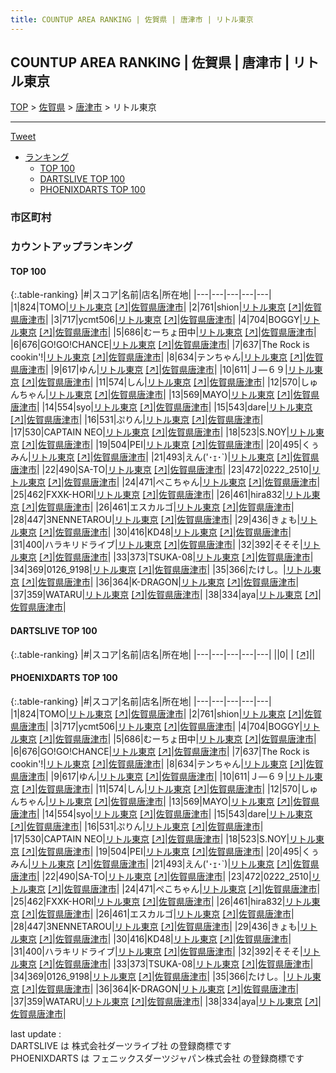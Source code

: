 ```yaml
---
title: COUNTUP AREA RANKING | 佐賀県 | 唐津市 | リトル東京
---
```

## COUNTUP AREA RANKING | 佐賀県 | 唐津市 | リトル東京

[TOP](/darts/rank/) > [佐賀県](/darts/rank/佐賀県/) > [唐津市](/darts/rank/佐賀県/唐津市/) > リトル東京

___

<a href="https://twitter.com/share?ref_src=twsrc%5Etfw" data-text="COUNTUP AREA RANKING | 佐賀県唐津市リトル東京" class="twitter-share-button" data-hashtags="DARTSLIVE,PHOENIXDARTS,darts,ダーツ" data-show-count="false">Tweet</a>

* [ランキング](#カウントアップランキング)
    * [TOP 100](#top-100)
    * [DARTSLIVE TOP 100](#dartslive-top-100)
    * [PHOENIXDARTS TOP 100](#phoenixdarts-top-100)

### 市区町村

<ul>

</ul>

### カウントアップランキング

#### TOP 100



{:.table-ranking}
|#|スコア|名前|店名|所在地|
|---|---|---|---|---|
|1|824|<span class="rank-name-pd">TOMO</span>|<a href="/darts/rank/shops/7469.html">リトル東京</a> <a href="https://vs.phoenixdarts.com/jp/shop/shopDetailInfo/s_7469?s_seq=7469">[↗]</a>|<a href="/darts/rank/佐賀県/唐津市">佐賀県唐津市</a>|
|2|761|<span class="rank-name-pd">shion</span>|<a href="/darts/rank/shops/7469.html">リトル東京</a> <a href="https://vs.phoenixdarts.com/jp/shop/shopDetailInfo/s_7469?s_seq=7469">[↗]</a>|<a href="/darts/rank/佐賀県/唐津市">佐賀県唐津市</a>|
|3|717|<span class="rank-name-pd">ycmt506</span>|<a href="/darts/rank/shops/7469.html">リトル東京</a> <a href="https://vs.phoenixdarts.com/jp/shop/shopDetailInfo/s_7469?s_seq=7469">[↗]</a>|<a href="/darts/rank/佐賀県/唐津市">佐賀県唐津市</a>|
|4|704|<span class="rank-name-pd">BOGGY</span>|<a href="/darts/rank/shops/7469.html">リトル東京</a> <a href="https://vs.phoenixdarts.com/jp/shop/shopDetailInfo/s_7469?s_seq=7469">[↗]</a>|<a href="/darts/rank/佐賀県/唐津市">佐賀県唐津市</a>|
|5|686|<span class="rank-name-pd">むーちょ田中</span>|<a href="/darts/rank/shops/7469.html">リトル東京</a> <a href="https://vs.phoenixdarts.com/jp/shop/shopDetailInfo/s_7469?s_seq=7469">[↗]</a>|<a href="/darts/rank/佐賀県/唐津市">佐賀県唐津市</a>|
|6|676|<span class="rank-name-pd">GO!GO!CHANCE</span>|<a href="/darts/rank/shops/7469.html">リトル東京</a> <a href="https://vs.phoenixdarts.com/jp/shop/shopDetailInfo/s_7469?s_seq=7469">[↗]</a>|<a href="/darts/rank/佐賀県/唐津市">佐賀県唐津市</a>|
|7|637|<span class="rank-name-pd">The Rock is cookin&#x27;!</span>|<a href="/darts/rank/shops/7469.html">リトル東京</a> <a href="https://vs.phoenixdarts.com/jp/shop/shopDetailInfo/s_7469?s_seq=7469">[↗]</a>|<a href="/darts/rank/佐賀県/唐津市">佐賀県唐津市</a>|
|8|634|<span class="rank-name-pd">テンちゃん</span>|<a href="/darts/rank/shops/7469.html">リトル東京</a> <a href="https://vs.phoenixdarts.com/jp/shop/shopDetailInfo/s_7469?s_seq=7469">[↗]</a>|<a href="/darts/rank/佐賀県/唐津市">佐賀県唐津市</a>|
|9|617|<span class="rank-name-pd">ゆん</span>|<a href="/darts/rank/shops/7469.html">リトル東京</a> <a href="https://vs.phoenixdarts.com/jp/shop/shopDetailInfo/s_7469?s_seq=7469">[↗]</a>|<a href="/darts/rank/佐賀県/唐津市">佐賀県唐津市</a>|
|10|611|<span class="rank-name-pd">Ｊ―６９</span>|<a href="/darts/rank/shops/7469.html">リトル東京</a> <a href="https://vs.phoenixdarts.com/jp/shop/shopDetailInfo/s_7469?s_seq=7469">[↗]</a>|<a href="/darts/rank/佐賀県/唐津市">佐賀県唐津市</a>|
|11|574|<span class="rank-name-pd">しん</span>|<a href="/darts/rank/shops/7469.html">リトル東京</a> <a href="https://vs.phoenixdarts.com/jp/shop/shopDetailInfo/s_7469?s_seq=7469">[↗]</a>|<a href="/darts/rank/佐賀県/唐津市">佐賀県唐津市</a>|
|12|570|<span class="rank-name-pd">しゅんちゃん</span>|<a href="/darts/rank/shops/7469.html">リトル東京</a> <a href="https://vs.phoenixdarts.com/jp/shop/shopDetailInfo/s_7469?s_seq=7469">[↗]</a>|<a href="/darts/rank/佐賀県/唐津市">佐賀県唐津市</a>|
|13|569|<span class="rank-name-pd">MAYO</span>|<a href="/darts/rank/shops/7469.html">リトル東京</a> <a href="https://vs.phoenixdarts.com/jp/shop/shopDetailInfo/s_7469?s_seq=7469">[↗]</a>|<a href="/darts/rank/佐賀県/唐津市">佐賀県唐津市</a>|
|14|554|<span class="rank-name-pd">syo</span>|<a href="/darts/rank/shops/7469.html">リトル東京</a> <a href="https://vs.phoenixdarts.com/jp/shop/shopDetailInfo/s_7469?s_seq=7469">[↗]</a>|<a href="/darts/rank/佐賀県/唐津市">佐賀県唐津市</a>|
|15|543|<span class="rank-name-pd">dare</span>|<a href="/darts/rank/shops/7469.html">リトル東京</a> <a href="https://vs.phoenixdarts.com/jp/shop/shopDetailInfo/s_7469?s_seq=7469">[↗]</a>|<a href="/darts/rank/佐賀県/唐津市">佐賀県唐津市</a>|
|16|531|<span class="rank-name-pd">ぷりん</span>|<a href="/darts/rank/shops/7469.html">リトル東京</a> <a href="https://vs.phoenixdarts.com/jp/shop/shopDetailInfo/s_7469?s_seq=7469">[↗]</a>|<a href="/darts/rank/佐賀県/唐津市">佐賀県唐津市</a>|
|17|530|<span class="rank-name-pd">CAPTAIN NEO</span>|<a href="/darts/rank/shops/7469.html">リトル東京</a> <a href="https://vs.phoenixdarts.com/jp/shop/shopDetailInfo/s_7469?s_seq=7469">[↗]</a>|<a href="/darts/rank/佐賀県/唐津市">佐賀県唐津市</a>|
|18|523|<span class="rank-name-pd">S.NOY</span>|<a href="/darts/rank/shops/7469.html">リトル東京</a> <a href="https://vs.phoenixdarts.com/jp/shop/shopDetailInfo/s_7469?s_seq=7469">[↗]</a>|<a href="/darts/rank/佐賀県/唐津市">佐賀県唐津市</a>|
|19|504|<span class="rank-name-pd">PEI</span>|<a href="/darts/rank/shops/7469.html">リトル東京</a> <a href="https://vs.phoenixdarts.com/jp/shop/shopDetailInfo/s_7469?s_seq=7469">[↗]</a>|<a href="/darts/rank/佐賀県/唐津市">佐賀県唐津市</a>|
|20|495|<span class="rank-name-pd">くぅみん</span>|<a href="/darts/rank/shops/7469.html">リトル東京</a> <a href="https://vs.phoenixdarts.com/jp/shop/shopDetailInfo/s_7469?s_seq=7469">[↗]</a>|<a href="/darts/rank/佐賀県/唐津市">佐賀県唐津市</a>|
|21|493|<span class="rank-name-pd">えん(&#x27;･ｪ･`)</span>|<a href="/darts/rank/shops/7469.html">リトル東京</a> <a href="https://vs.phoenixdarts.com/jp/shop/shopDetailInfo/s_7469?s_seq=7469">[↗]</a>|<a href="/darts/rank/佐賀県/唐津市">佐賀県唐津市</a>|
|22|490|<span class="rank-name-pd">SA-TO</span>|<a href="/darts/rank/shops/7469.html">リトル東京</a> <a href="https://vs.phoenixdarts.com/jp/shop/shopDetailInfo/s_7469?s_seq=7469">[↗]</a>|<a href="/darts/rank/佐賀県/唐津市">佐賀県唐津市</a>|
|23|472|<span class="rank-name-pd">0222_2510</span>|<a href="/darts/rank/shops/7469.html">リトル東京</a> <a href="https://vs.phoenixdarts.com/jp/shop/shopDetailInfo/s_7469?s_seq=7469">[↗]</a>|<a href="/darts/rank/佐賀県/唐津市">佐賀県唐津市</a>|
|24|471|<span class="rank-name-pd">ぺこちゃん</span>|<a href="/darts/rank/shops/7469.html">リトル東京</a> <a href="https://vs.phoenixdarts.com/jp/shop/shopDetailInfo/s_7469?s_seq=7469">[↗]</a>|<a href="/darts/rank/佐賀県/唐津市">佐賀県唐津市</a>|
|25|462|<span class="rank-name-pd">FXXK-HORI</span>|<a href="/darts/rank/shops/7469.html">リトル東京</a> <a href="https://vs.phoenixdarts.com/jp/shop/shopDetailInfo/s_7469?s_seq=7469">[↗]</a>|<a href="/darts/rank/佐賀県/唐津市">佐賀県唐津市</a>|
|26|461|<span class="rank-name-pd">hira832</span>|<a href="/darts/rank/shops/7469.html">リトル東京</a> <a href="https://vs.phoenixdarts.com/jp/shop/shopDetailInfo/s_7469?s_seq=7469">[↗]</a>|<a href="/darts/rank/佐賀県/唐津市">佐賀県唐津市</a>|
|26|461|<span class="rank-name-pd">エスカルゴ</span>|<a href="/darts/rank/shops/7469.html">リトル東京</a> <a href="https://vs.phoenixdarts.com/jp/shop/shopDetailInfo/s_7469?s_seq=7469">[↗]</a>|<a href="/darts/rank/佐賀県/唐津市">佐賀県唐津市</a>|
|28|447|<span class="rank-name-pd">3NENNETAROU</span>|<a href="/darts/rank/shops/7469.html">リトル東京</a> <a href="https://vs.phoenixdarts.com/jp/shop/shopDetailInfo/s_7469?s_seq=7469">[↗]</a>|<a href="/darts/rank/佐賀県/唐津市">佐賀県唐津市</a>|
|29|436|<span class="rank-name-pd">きょも</span>|<a href="/darts/rank/shops/7469.html">リトル東京</a> <a href="https://vs.phoenixdarts.com/jp/shop/shopDetailInfo/s_7469?s_seq=7469">[↗]</a>|<a href="/darts/rank/佐賀県/唐津市">佐賀県唐津市</a>|
|30|416|<span class="rank-name-pd">KD48</span>|<a href="/darts/rank/shops/7469.html">リトル東京</a> <a href="https://vs.phoenixdarts.com/jp/shop/shopDetailInfo/s_7469?s_seq=7469">[↗]</a>|<a href="/darts/rank/佐賀県/唐津市">佐賀県唐津市</a>|
|31|400|<span class="rank-name-pd">ハラキリドライブ</span>|<a href="/darts/rank/shops/7469.html">リトル東京</a> <a href="https://vs.phoenixdarts.com/jp/shop/shopDetailInfo/s_7469?s_seq=7469">[↗]</a>|<a href="/darts/rank/佐賀県/唐津市">佐賀県唐津市</a>|
|32|392|<span class="rank-name-pd">そそそ</span>|<a href="/darts/rank/shops/7469.html">リトル東京</a> <a href="https://vs.phoenixdarts.com/jp/shop/shopDetailInfo/s_7469?s_seq=7469">[↗]</a>|<a href="/darts/rank/佐賀県/唐津市">佐賀県唐津市</a>|
|33|373|<span class="rank-name-pd">TSUKA-08</span>|<a href="/darts/rank/shops/7469.html">リトル東京</a> <a href="https://vs.phoenixdarts.com/jp/shop/shopDetailInfo/s_7469?s_seq=7469">[↗]</a>|<a href="/darts/rank/佐賀県/唐津市">佐賀県唐津市</a>|
|34|369|<span class="rank-name-pd">0126_9198</span>|<a href="/darts/rank/shops/7469.html">リトル東京</a> <a href="https://vs.phoenixdarts.com/jp/shop/shopDetailInfo/s_7469?s_seq=7469">[↗]</a>|<a href="/darts/rank/佐賀県/唐津市">佐賀県唐津市</a>|
|35|366|<span class="rank-name-pd">たけし。</span>|<a href="/darts/rank/shops/7469.html">リトル東京</a> <a href="https://vs.phoenixdarts.com/jp/shop/shopDetailInfo/s_7469?s_seq=7469">[↗]</a>|<a href="/darts/rank/佐賀県/唐津市">佐賀県唐津市</a>|
|36|364|<span class="rank-name-pd">K-DRAGON</span>|<a href="/darts/rank/shops/7469.html">リトル東京</a> <a href="https://vs.phoenixdarts.com/jp/shop/shopDetailInfo/s_7469?s_seq=7469">[↗]</a>|<a href="/darts/rank/佐賀県/唐津市">佐賀県唐津市</a>|
|37|359|<span class="rank-name-pd">WATARU</span>|<a href="/darts/rank/shops/7469.html">リトル東京</a> <a href="https://vs.phoenixdarts.com/jp/shop/shopDetailInfo/s_7469?s_seq=7469">[↗]</a>|<a href="/darts/rank/佐賀県/唐津市">佐賀県唐津市</a>|
|38|334|<span class="rank-name-pd">aya</span>|<a href="/darts/rank/shops/7469.html">リトル東京</a> <a href="https://vs.phoenixdarts.com/jp/shop/shopDetailInfo/s_7469?s_seq=7469">[↗]</a>|<a href="/darts/rank/佐賀県/唐津市">佐賀県唐津市</a>|


#### DARTSLIVE TOP 100



{:.table-ranking}
|#|スコア|名前|店名|所在地|
|---|---|---|---|---|
||0|<span class="rank-name-dl"> </span>|<a href="/darts/rank/shops/.html"></a> <a href="">[↗]</a>|<a href="/darts/rank//"></a>|


#### PHOENIXDARTS TOP 100



{:.table-ranking}
|#|スコア|名前|店名|所在地|
|---|---|---|---|---|
|1|824|<span class="rank-name-pd">TOMO</span>|<a href="/darts/rank/shops/7469.html">リトル東京</a> <a href="https://vs.phoenixdarts.com/jp/shop/shopDetailInfo/s_7469?s_seq=7469">[↗]</a>|<a href="/darts/rank/佐賀県/唐津市">佐賀県唐津市</a>|
|2|761|<span class="rank-name-pd">shion</span>|<a href="/darts/rank/shops/7469.html">リトル東京</a> <a href="https://vs.phoenixdarts.com/jp/shop/shopDetailInfo/s_7469?s_seq=7469">[↗]</a>|<a href="/darts/rank/佐賀県/唐津市">佐賀県唐津市</a>|
|3|717|<span class="rank-name-pd">ycmt506</span>|<a href="/darts/rank/shops/7469.html">リトル東京</a> <a href="https://vs.phoenixdarts.com/jp/shop/shopDetailInfo/s_7469?s_seq=7469">[↗]</a>|<a href="/darts/rank/佐賀県/唐津市">佐賀県唐津市</a>|
|4|704|<span class="rank-name-pd">BOGGY</span>|<a href="/darts/rank/shops/7469.html">リトル東京</a> <a href="https://vs.phoenixdarts.com/jp/shop/shopDetailInfo/s_7469?s_seq=7469">[↗]</a>|<a href="/darts/rank/佐賀県/唐津市">佐賀県唐津市</a>|
|5|686|<span class="rank-name-pd">むーちょ田中</span>|<a href="/darts/rank/shops/7469.html">リトル東京</a> <a href="https://vs.phoenixdarts.com/jp/shop/shopDetailInfo/s_7469?s_seq=7469">[↗]</a>|<a href="/darts/rank/佐賀県/唐津市">佐賀県唐津市</a>|
|6|676|<span class="rank-name-pd">GO!GO!CHANCE</span>|<a href="/darts/rank/shops/7469.html">リトル東京</a> <a href="https://vs.phoenixdarts.com/jp/shop/shopDetailInfo/s_7469?s_seq=7469">[↗]</a>|<a href="/darts/rank/佐賀県/唐津市">佐賀県唐津市</a>|
|7|637|<span class="rank-name-pd">The Rock is cookin&#x27;!</span>|<a href="/darts/rank/shops/7469.html">リトル東京</a> <a href="https://vs.phoenixdarts.com/jp/shop/shopDetailInfo/s_7469?s_seq=7469">[↗]</a>|<a href="/darts/rank/佐賀県/唐津市">佐賀県唐津市</a>|
|8|634|<span class="rank-name-pd">テンちゃん</span>|<a href="/darts/rank/shops/7469.html">リトル東京</a> <a href="https://vs.phoenixdarts.com/jp/shop/shopDetailInfo/s_7469?s_seq=7469">[↗]</a>|<a href="/darts/rank/佐賀県/唐津市">佐賀県唐津市</a>|
|9|617|<span class="rank-name-pd">ゆん</span>|<a href="/darts/rank/shops/7469.html">リトル東京</a> <a href="https://vs.phoenixdarts.com/jp/shop/shopDetailInfo/s_7469?s_seq=7469">[↗]</a>|<a href="/darts/rank/佐賀県/唐津市">佐賀県唐津市</a>|
|10|611|<span class="rank-name-pd">Ｊ―６９</span>|<a href="/darts/rank/shops/7469.html">リトル東京</a> <a href="https://vs.phoenixdarts.com/jp/shop/shopDetailInfo/s_7469?s_seq=7469">[↗]</a>|<a href="/darts/rank/佐賀県/唐津市">佐賀県唐津市</a>|
|11|574|<span class="rank-name-pd">しん</span>|<a href="/darts/rank/shops/7469.html">リトル東京</a> <a href="https://vs.phoenixdarts.com/jp/shop/shopDetailInfo/s_7469?s_seq=7469">[↗]</a>|<a href="/darts/rank/佐賀県/唐津市">佐賀県唐津市</a>|
|12|570|<span class="rank-name-pd">しゅんちゃん</span>|<a href="/darts/rank/shops/7469.html">リトル東京</a> <a href="https://vs.phoenixdarts.com/jp/shop/shopDetailInfo/s_7469?s_seq=7469">[↗]</a>|<a href="/darts/rank/佐賀県/唐津市">佐賀県唐津市</a>|
|13|569|<span class="rank-name-pd">MAYO</span>|<a href="/darts/rank/shops/7469.html">リトル東京</a> <a href="https://vs.phoenixdarts.com/jp/shop/shopDetailInfo/s_7469?s_seq=7469">[↗]</a>|<a href="/darts/rank/佐賀県/唐津市">佐賀県唐津市</a>|
|14|554|<span class="rank-name-pd">syo</span>|<a href="/darts/rank/shops/7469.html">リトル東京</a> <a href="https://vs.phoenixdarts.com/jp/shop/shopDetailInfo/s_7469?s_seq=7469">[↗]</a>|<a href="/darts/rank/佐賀県/唐津市">佐賀県唐津市</a>|
|15|543|<span class="rank-name-pd">dare</span>|<a href="/darts/rank/shops/7469.html">リトル東京</a> <a href="https://vs.phoenixdarts.com/jp/shop/shopDetailInfo/s_7469?s_seq=7469">[↗]</a>|<a href="/darts/rank/佐賀県/唐津市">佐賀県唐津市</a>|
|16|531|<span class="rank-name-pd">ぷりん</span>|<a href="/darts/rank/shops/7469.html">リトル東京</a> <a href="https://vs.phoenixdarts.com/jp/shop/shopDetailInfo/s_7469?s_seq=7469">[↗]</a>|<a href="/darts/rank/佐賀県/唐津市">佐賀県唐津市</a>|
|17|530|<span class="rank-name-pd">CAPTAIN NEO</span>|<a href="/darts/rank/shops/7469.html">リトル東京</a> <a href="https://vs.phoenixdarts.com/jp/shop/shopDetailInfo/s_7469?s_seq=7469">[↗]</a>|<a href="/darts/rank/佐賀県/唐津市">佐賀県唐津市</a>|
|18|523|<span class="rank-name-pd">S.NOY</span>|<a href="/darts/rank/shops/7469.html">リトル東京</a> <a href="https://vs.phoenixdarts.com/jp/shop/shopDetailInfo/s_7469?s_seq=7469">[↗]</a>|<a href="/darts/rank/佐賀県/唐津市">佐賀県唐津市</a>|
|19|504|<span class="rank-name-pd">PEI</span>|<a href="/darts/rank/shops/7469.html">リトル東京</a> <a href="https://vs.phoenixdarts.com/jp/shop/shopDetailInfo/s_7469?s_seq=7469">[↗]</a>|<a href="/darts/rank/佐賀県/唐津市">佐賀県唐津市</a>|
|20|495|<span class="rank-name-pd">くぅみん</span>|<a href="/darts/rank/shops/7469.html">リトル東京</a> <a href="https://vs.phoenixdarts.com/jp/shop/shopDetailInfo/s_7469?s_seq=7469">[↗]</a>|<a href="/darts/rank/佐賀県/唐津市">佐賀県唐津市</a>|
|21|493|<span class="rank-name-pd">えん(&#x27;･ｪ･`)</span>|<a href="/darts/rank/shops/7469.html">リトル東京</a> <a href="https://vs.phoenixdarts.com/jp/shop/shopDetailInfo/s_7469?s_seq=7469">[↗]</a>|<a href="/darts/rank/佐賀県/唐津市">佐賀県唐津市</a>|
|22|490|<span class="rank-name-pd">SA-TO</span>|<a href="/darts/rank/shops/7469.html">リトル東京</a> <a href="https://vs.phoenixdarts.com/jp/shop/shopDetailInfo/s_7469?s_seq=7469">[↗]</a>|<a href="/darts/rank/佐賀県/唐津市">佐賀県唐津市</a>|
|23|472|<span class="rank-name-pd">0222_2510</span>|<a href="/darts/rank/shops/7469.html">リトル東京</a> <a href="https://vs.phoenixdarts.com/jp/shop/shopDetailInfo/s_7469?s_seq=7469">[↗]</a>|<a href="/darts/rank/佐賀県/唐津市">佐賀県唐津市</a>|
|24|471|<span class="rank-name-pd">ぺこちゃん</span>|<a href="/darts/rank/shops/7469.html">リトル東京</a> <a href="https://vs.phoenixdarts.com/jp/shop/shopDetailInfo/s_7469?s_seq=7469">[↗]</a>|<a href="/darts/rank/佐賀県/唐津市">佐賀県唐津市</a>|
|25|462|<span class="rank-name-pd">FXXK-HORI</span>|<a href="/darts/rank/shops/7469.html">リトル東京</a> <a href="https://vs.phoenixdarts.com/jp/shop/shopDetailInfo/s_7469?s_seq=7469">[↗]</a>|<a href="/darts/rank/佐賀県/唐津市">佐賀県唐津市</a>|
|26|461|<span class="rank-name-pd">hira832</span>|<a href="/darts/rank/shops/7469.html">リトル東京</a> <a href="https://vs.phoenixdarts.com/jp/shop/shopDetailInfo/s_7469?s_seq=7469">[↗]</a>|<a href="/darts/rank/佐賀県/唐津市">佐賀県唐津市</a>|
|26|461|<span class="rank-name-pd">エスカルゴ</span>|<a href="/darts/rank/shops/7469.html">リトル東京</a> <a href="https://vs.phoenixdarts.com/jp/shop/shopDetailInfo/s_7469?s_seq=7469">[↗]</a>|<a href="/darts/rank/佐賀県/唐津市">佐賀県唐津市</a>|
|28|447|<span class="rank-name-pd">3NENNETAROU</span>|<a href="/darts/rank/shops/7469.html">リトル東京</a> <a href="https://vs.phoenixdarts.com/jp/shop/shopDetailInfo/s_7469?s_seq=7469">[↗]</a>|<a href="/darts/rank/佐賀県/唐津市">佐賀県唐津市</a>|
|29|436|<span class="rank-name-pd">きょも</span>|<a href="/darts/rank/shops/7469.html">リトル東京</a> <a href="https://vs.phoenixdarts.com/jp/shop/shopDetailInfo/s_7469?s_seq=7469">[↗]</a>|<a href="/darts/rank/佐賀県/唐津市">佐賀県唐津市</a>|
|30|416|<span class="rank-name-pd">KD48</span>|<a href="/darts/rank/shops/7469.html">リトル東京</a> <a href="https://vs.phoenixdarts.com/jp/shop/shopDetailInfo/s_7469?s_seq=7469">[↗]</a>|<a href="/darts/rank/佐賀県/唐津市">佐賀県唐津市</a>|
|31|400|<span class="rank-name-pd">ハラキリドライブ</span>|<a href="/darts/rank/shops/7469.html">リトル東京</a> <a href="https://vs.phoenixdarts.com/jp/shop/shopDetailInfo/s_7469?s_seq=7469">[↗]</a>|<a href="/darts/rank/佐賀県/唐津市">佐賀県唐津市</a>|
|32|392|<span class="rank-name-pd">そそそ</span>|<a href="/darts/rank/shops/7469.html">リトル東京</a> <a href="https://vs.phoenixdarts.com/jp/shop/shopDetailInfo/s_7469?s_seq=7469">[↗]</a>|<a href="/darts/rank/佐賀県/唐津市">佐賀県唐津市</a>|
|33|373|<span class="rank-name-pd">TSUKA-08</span>|<a href="/darts/rank/shops/7469.html">リトル東京</a> <a href="https://vs.phoenixdarts.com/jp/shop/shopDetailInfo/s_7469?s_seq=7469">[↗]</a>|<a href="/darts/rank/佐賀県/唐津市">佐賀県唐津市</a>|
|34|369|<span class="rank-name-pd">0126_9198</span>|<a href="/darts/rank/shops/7469.html">リトル東京</a> <a href="https://vs.phoenixdarts.com/jp/shop/shopDetailInfo/s_7469?s_seq=7469">[↗]</a>|<a href="/darts/rank/佐賀県/唐津市">佐賀県唐津市</a>|
|35|366|<span class="rank-name-pd">たけし。</span>|<a href="/darts/rank/shops/7469.html">リトル東京</a> <a href="https://vs.phoenixdarts.com/jp/shop/shopDetailInfo/s_7469?s_seq=7469">[↗]</a>|<a href="/darts/rank/佐賀県/唐津市">佐賀県唐津市</a>|
|36|364|<span class="rank-name-pd">K-DRAGON</span>|<a href="/darts/rank/shops/7469.html">リトル東京</a> <a href="https://vs.phoenixdarts.com/jp/shop/shopDetailInfo/s_7469?s_seq=7469">[↗]</a>|<a href="/darts/rank/佐賀県/唐津市">佐賀県唐津市</a>|
|37|359|<span class="rank-name-pd">WATARU</span>|<a href="/darts/rank/shops/7469.html">リトル東京</a> <a href="https://vs.phoenixdarts.com/jp/shop/shopDetailInfo/s_7469?s_seq=7469">[↗]</a>|<a href="/darts/rank/佐賀県/唐津市">佐賀県唐津市</a>|
|38|334|<span class="rank-name-pd">aya</span>|<a href="/darts/rank/shops/7469.html">リトル東京</a> <a href="https://vs.phoenixdarts.com/jp/shop/shopDetailInfo/s_7469?s_seq=7469">[↗]</a>|<a href="/darts/rank/佐賀県/唐津市">佐賀県唐津市</a>|


<div class="footer border-top border-gray-light mt-5 pt-3 text-right text-gray">
    last update : <span style="font-weight: italic" id="foot_last_modified"></span><br />
    DARTSLIVE は 株式会社ダーツライブ社 の登録商標です<br />
    PHOENIXDARTS は フェニックスダーツジャパン株式会社 の登録商標です<br />
</div>

<script src="https://cdnjs.cloudflare.com/ajax/libs/jquery.tablesorter/2.31.3/js/jquery.tablesorter.min.js" integrity="sha512-qzgd5cYSZcosqpzpn7zF2ZId8f/8CHmFKZ8j7mU4OUXTNRd5g+ZHBPsgKEwoqxCtdQvExE5LprwwPAgoicguNg==" crossorigin="anonymous" referrerpolicy="no-referrer"></script>
<link rel="stylesheet" href="https://cdnjs.cloudflare.com/ajax/libs/jquery.tablesorter/2.31.3/css/theme.default.min.css" integrity="sha512-wghhOJkjQX0Lh3NSWvNKeZ0ZpNn+SPVXX1Qyc9OCaogADktxrBiBdKGDoqVUOyhStvMBmJQ8ZdMHiR3wuEq8+w==" crossorigin="anonymous" referrerpolicy="no-referrer" />
<script>
$(function() {
    $(".table-ranking").tablesorter({sortList:[[0, 0]]});
    $("#foot_last_modified").text(formatDate(new Date(document.lastModified), 'yyyy-MM-dd HH:mm:ss'));
});
</script>

<script async src="https://platform.twitter.com/widgets.js" charset="utf-8"></script>